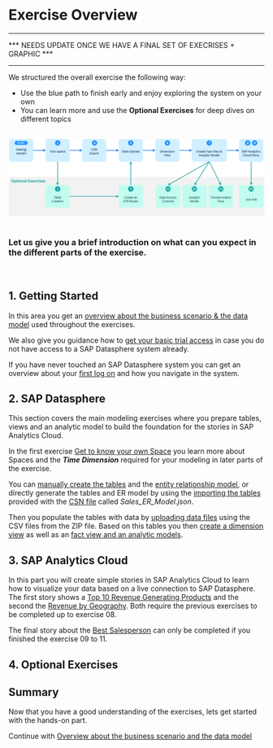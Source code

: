 # Exercise Overview


********************************************************************
*** NEEDS UPDATE ONCE WE HAVE A FINAL SET OF EXECRISES + GRAPHIC ***
********************************************************************


We structured the overall exercise the following way:  
   * Use the blue path to finish early and enjoy exploring the system on your own
   * You can learn more and use the **Optional Exercises** for deep dives on different topics
  
<br>![](images/DA180_Exercise_Overview.png)
<br> <br> 
### Let us give you a brief introduction on what can you expect in the different parts of the exercise.
<br> 

## 1. **Getting Started**
   
   In this area you get an [overview about the business scenario & the data model](README.md) used throughout the exercises.
   
   We also give you guidance how to [get your basic trial access](README_GuidedTrial.md) in case you do not have access to a SAP Datasphere system already. 
   
   If you have never touched an SAP Datasphere system you can get an overview about your [first log on](../README_FirstLogon.md) and how you navigate in the system. 
	
## 2. **SAP Datasphere**
   
   This section covers the main modeling exercises where you prepare tables, views and an analytic model to build the foundation for the stories in SAP Analytics Cloud.

   In the first exercise [Get to know your own Space](../ex01/README.md) you learn more about Spaces and the ***Time Dimension*** required for your modeling in later parts of the exercise.
	  
   You can [manually create the tables](../ex02/README.md) and the [entity relationship model](../ex03/README.md), or directly generate the tables and ER model by using the [importing the tables](../ex04/README.md) provided with the [CSN file](https://cap.cloud.sap/docs/cds/csn) called *Sales_ER_Model.json*.
   
   Then you populate the tables with data by [uploading data files](../ex05/README.md) using the CSV files from the ZIP file. Based on this tables you then [create a dimension view](../ex06/README.md) as well as an [fact view and an analytic models](../ex07/README.md).
	
## 3. **SAP Analytics Cloud**

   In this part you will create simple stories in SAP Analytics Cloud to learn how to visualize your data based on a live connection to SAP Datasphere. The first story shows a [Top 10 Revenue Generating Products](../ex12/README.md) and the second the [Revenue by Geography](../ex13/README.md). Both require the previous exercises to be completed up to exercise 08. 
   
   The final story about the [Best Salesperson](../ex14/README.md) can only be completed if you finished the exercise 09 to 11.

## 4. **Optional Exercises**



## Summary

Now that you have a good understanding of the exercises, lets get started with the hands-on part.

Continue with [Overview about the business scenario and the data model](../ex00/README.md)
